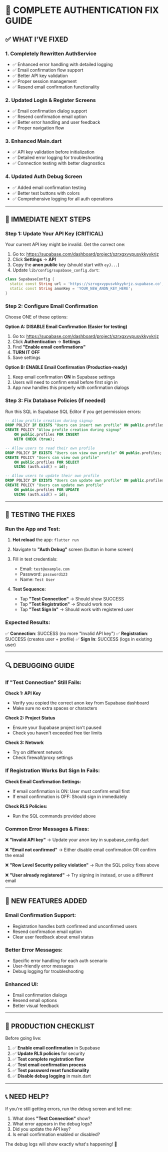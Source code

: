 # 🔧 COMPLETE AUTHENTICATION FIX GUIDE

## ✅ **WHAT I'VE FIXED**

### 1. **Completely Rewritten AuthService**

- ✅ Enhanced error handling with detailed logging
- ✅ Email confirmation flow support
- ✅ Better API key validation
- ✅ Proper session management
- ✅ Resend email confirmation functionality

### 2. **Updated Login & Register Screens**

- ✅ Email confirmation dialog support
- ✅ Resend confirmation email option
- ✅ Better error handling and user feedback
- ✅ Proper navigation flow

### 3. **Enhanced Main.dart**

- ✅ API key validation before initialization
- ✅ Detailed error logging for troubleshooting
- ✅ Connection testing with better diagnostics

### 4. **Updated Auth Debug Screen**

- ✅ Added email confirmation testing
- ✅ Better test buttons with colors
- ✅ Comprehensive logging for all auth operations

---

## 🎯 **IMMEDIATE NEXT STEPS**

### **Step 1: Update Your API Key (CRITICAL)**

Your current API key might be invalid. Get the correct one:

1. Go to: https://supabase.com/dashboard/project/szrxgxvypusvkkyykrjz
2. Click **Settings** → **API**
3. Copy the **anon public** key (should start with `eyJ...`)
4. Update `lib/config/supabase_config.dart`:

```dart
class SupabaseConfig {
  static const String url = 'https://szrxgxvypusvkkyykrjz.supabase.co';
  static const String anonKey = 'YOUR_NEW_ANON_KEY_HERE';
}
```

### **Step 2: Configure Email Confirmation**

Choose ONE of these options:

**Option A: DISABLE Email Confirmation (Easier for testing)**

1. Go to: https://supabase.com/dashboard/project/szrxgxvypusvkkyykrjz
2. Click **Authentication** → **Settings**
3. Find **"Enable email confirmations"**
4. **TURN IT OFF**
5. Save settings

**Option B: ENABLE Email Confirmation (Production-ready)**

1. Keep email confirmation **ON** in Supabase settings
2. Users will need to confirm email before first sign in
3. App now handles this properly with confirmation dialogs

### **Step 3: Fix Database Policies (If needed)**

Run this SQL in Supabase SQL Editor if you get permission errors:

```sql
-- Allow profile creation during signup
DROP POLICY IF EXISTS "Users can insert own profile" ON public.profiles;
CREATE POLICY "Allow profile creation during signup"
    ON public.profiles FOR INSERT
    WITH CHECK (true);

-- Allow users to read their own profile
DROP POLICY IF EXISTS "Users can view own profile" ON public.profiles;
CREATE POLICY "Users can view own profile"
    ON public.profiles FOR SELECT
    USING (auth.uid() = id);

-- Allow users to update their own profile
DROP POLICY IF EXISTS "Users can update own profile" ON public.profiles;
CREATE POLICY "Users can update own profile"
    ON public.profiles FOR UPDATE
    USING (auth.uid() = id);
```

---

## 🧪 **TESTING THE FIXES**

### **Run the App and Test:**

1. **Hot reload** the app: `flutter run`
2. Navigate to **"Auth Debug"** screen (button in home screen)
3. Fill in test credentials:

   - Email: `test@example.com`
   - Password: `password123`
   - Name: `Test User`

4. **Test Sequence:**
   - Tap **"Test Connection"** → Should show SUCCESS
   - Tap **"Test Registration"** → Should work now
   - Tap **"Test Sign In"** → Should work with registered user

### **Expected Results:**

✅ **Connection**: SUCCESS (no more "Invalid API key")
✅ **Registration**: SUCCESS (creates user + profile)
✅ **Sign In**: SUCCESS (logs in existing user)

---

## 🔍 **DEBUGGING GUIDE**

### **If "Test Connection" Still Fails:**

**Check 1: API Key**

- Verify you copied the correct anon key from Supabase dashboard
- Make sure no extra spaces or characters

**Check 2: Project Status**

- Ensure your Supabase project isn't paused
- Check you haven't exceeded free tier limits

**Check 3: Network**

- Try on different network
- Check firewall/proxy settings

### **If Registration Works But Sign In Fails:**

**Check Email Confirmation Settings:**

- If email confirmation is ON: User must confirm email first
- If email confirmation is OFF: Should sign in immediately

**Check RLS Policies:**

- Run the SQL commands provided above

### **Common Error Messages & Fixes:**

❌ **"Invalid API key"**
→ Update your anon key in supabase_config.dart

❌ **"Email not confirmed"**
→ Either disable email confirmation OR confirm the email

❌ **"Row Level Security policy violation"**
→ Run the SQL policy fixes above

❌ **"User already registered"**
→ Try signing in instead, or use a different email

---

## 📱 **NEW FEATURES ADDED**

### **Email Confirmation Support:**

- Registration handles both confirmed and unconfirmed users
- Resend confirmation email option
- Clear user feedback about email status

### **Better Error Messages:**

- Specific error handling for each auth scenario
- User-friendly error messages
- Debug logging for troubleshooting

### **Enhanced UI:**

- Email confirmation dialogs
- Resend email options
- Better visual feedback

---

## 🚀 **PRODUCTION CHECKLIST**

Before going live:

1. ✅ **Enable email confirmation** in Supabase
2. ✅ **Update RLS policies** for security
3. ✅ **Test complete registration flow**
4. ✅ **Test email confirmation process**
5. ✅ **Test password reset functionality**
6. ✅ **Disable debug logging** in main.dart

---

## 📞 **NEED HELP?**

If you're still getting errors, run the debug screen and tell me:

1. What does **"Test Connection"** show?
2. What error appears in the debug logs?
3. Did you update the API key?
4. Is email confirmation enabled or disabled?

The debug logs will show exactly what's happening! 🎯
